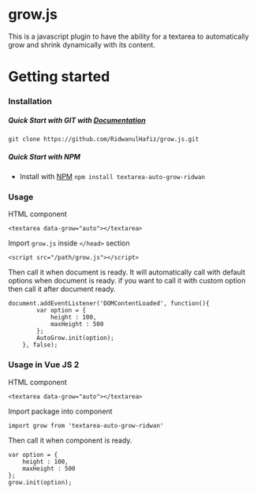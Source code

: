 # grow.js
This is a javascript plugin to have the ability for a textarea to automatically grow and shrink dynamically with its content.

# Getting started

### Installation

##### Quick Start with GIT with [Documentation](https://github.com/RidwanulHafiz/grow.js)
```
git clone https://github.com/RidwanulHafiz/grow.js.git
```


##### Quick Start with NPM
* Install with [NPM](https://www.npmjs.com/package/textarea-auto-grow-ridwan) ```npm install textarea-auto-grow-ridwan```


### Usage

HTML component
```
<textarea data-grow="auto"></textarea>
```

Import ```grow.js``` inside ```</head>``` section
```
<script src="/path/grow.js"></script>
```


Then call it when document is ready. It will automatically call with 
default options when document is ready. 
if you want to call it with custom option then call it after document ready.
```
document.addEventListener('DOMContentLoaded', function(){
        var option = {
            height : 100,
            maxHeight : 500
        };
        AutoGrow.init(option);
    }, false);
```

### Usage in Vue JS 2
HTML component
```
<textarea data-grow="auto"></textarea>
```

Import package into component
```
import grow from 'textarea-auto-grow-ridwan'
```


Then call it when component is ready.
```
var option = {
    height : 100,
    maxHeight : 500
};
grow.init(option);
```